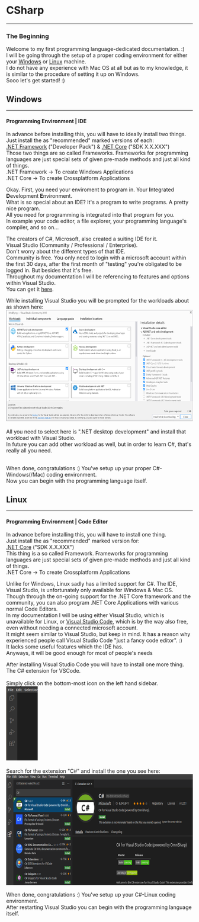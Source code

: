# CSharp
---
### <a id="Title">The Beginning</a>

Welcome to my first programming language-dedicated documentation. :)<br>
I will be going through the setup of a proper coding environment for either your <a href="#Win">Windows</a> or <a href="#Lin">Linux</a> machine. <br>
I do not have any experience with Mac OS at all but as to my knowledge, it is similar to the procedure of setting it up on Windows.<br>
Sooo let's get started! :)<br>

## <a id="Win">Windows</a>
---
#### <a id="IDE">Programming Environment | IDE</a>

In advance before installing this, you will have to ideally install two things.<br>
Just install the as "recommended" marked versions of each: <br>
[.NET Framework](https://dotnet.microsoft.com/download/dotnet-framework) ("Developer Pack") & [.NET Core](https://dotnet.microsoft.com/download/dotnet-core) ("SDK X.X.XXX")<br>
Those two things are so called Frameworks. Frameworks for programming languages are just special sets of given pre-made methods and just all kind of things.<br>
.NET Framework -> To create Windows Applications<br>
.NET Core -> To create Crossplatform Applications<br>

Okay. First, you need your enviroment to program in. Your **I**ntegrated **D**evelopment **E**nvironment. <br>
What is so special about an IDE? It's a program to write programs. A pretty nice program.<br>
All you need for programming is integrated into that program for you. <br>
In example your code editor, a file explorer, your programming language's compiler, and so on...<br>

The creators of C#, Microsoft, also created a suiting IDE for it.<br>
Visual Studio (Community / Professional / Enterprise).<br>
Don't worry about the different types of that IDE.<br>
Community is free. You only need to login with a microsoft account within the first 30 days, after the first month of "testing" you're obligated to be logged in. But besides that it's free.<br>
Throughout my documentation I will be referencing to features and options within Visual Studio.<br>
You can get it [here](https://visualstudio.microsoft.com/downloads/).

While installing Visual Studio you will be prompted for the workloads about as shown here: <br>
<img height="300px" width="auto" src="../Media/CSharp/Workloads.png">
<br>
<br>
All you need to select here is ".NET desktop development" and install that workload with Visual Studio.<br>
In future you can add other workload as well, but in order to learn C#, that's really all you need.<br>
<br>

When done, congratulations :) You've setup up your proper C#-Windows(/Mac) coding environment.<br>
Now you can begin with the programming language itself.<br>





## <a id="Lin">Linux</a>
---
#### <a id="IDE">Programming Environment | Code Editor</a>

In advance before installing this, you will have to install one thing.<br>
Just install the as "recommended" marked version for: <br>
[.NET Core](https://dotnet.microsoft.com/download/dotnet-core) ("SDK X.X.XXX")<br>
This thing is a so called Framework. Frameworks for programming languages are just special sets of given pre-made methods and just all kind of things.<br>
.NET Core -> To create Crossplatform Applications<br>

Unlike for Windows, Linux sadly has a limited support for C#. The IDE, Visual Studio, is unfortunately only available for Windows & Mac OS.<br>
Though through the on-going support for the .NET Core framework and the community, you can also program .NET Core Applications with various normal Code Editors.<br>
In my documentation I will be using either Visual Studio, which is unavailable for Linux, or [Visual Studio Code](https://code.visualstudio.com/), which is by the way also free, even without needing a connected microsoft account.<br>
It might seem similar to Visual Studio, but keep in mind. It has a reason why experienced people call Visual Studio Code "just a fancy code editor". :)<br>
It lacks some useful features which the IDE has.<br>
Anyways, it will be good enough for most of people's needs 

After installing Visual Studio Code you will have to install one more thing. The C# extension for VSCode. <br><br>
Simply click on the bottom-most icon on the left hand sidebar.<br>
<img height="200px" width="auto" src="../Media/CSharp/VisualStudioCode1.png"><br><br>
Search for the extension "C#" and install the one you see here:<br>
<img height="300px" width="auto" src="../Media/CSharp/VisualStudioCode2.png"><br>


When done, congratulations :) You've setup up your C#-Linux coding environment.<br>
After restarting Visual Studio you can begin with the programming language itself.<br>
